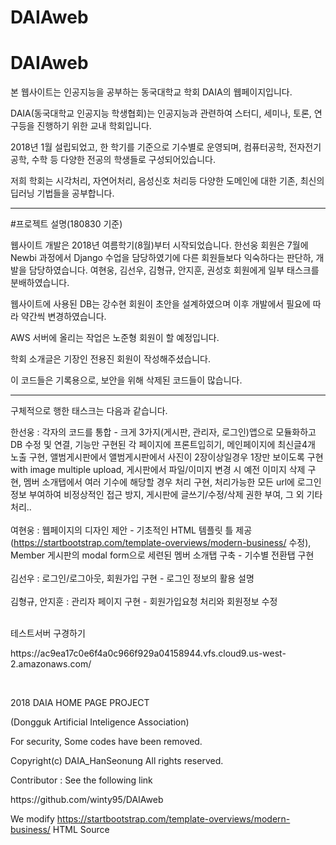 # DAIAweb
# DAIAweb
<p>본 웹사이트는 인공지능을 공부하는 동국대학교 학회 DAIA의 웹페이지입니다.</p>
<p>DAIA(동국대학교 인공지능 학생협회)는 인공지능과 관련하여 스터디, 세미나, 토론, 연구등을 진행하기 위한 교내 학회입니다.</p>
<p>2018년 1월 설립되었고, 한 학기를 기준으로 기수별로 운영되며, 컴퓨터공학, 전자전기공학, 수학 등 다양한 전공의 학생들로 구성되어있습니다.</p>
<p>저희 학회는 시각처리, 자연어처리, 음성신호 처리등 다양한 도메인에 대한 기존, 최신의 딥러닝 기법들을 공부합니다.</p>
<hr>    
#프로젝트 설명(180830 기준)
<p>웹사이트 개발은 2018년 여름학기(8월)부터 시작되었습니다. 한선웅 회원은 7월에 Newbi 과정에서 Django 수업을 담당하였기에 다른 회원들보다 익숙하다는 판단하, 개발을 담당하였습니다. 여현웅, 김선우, 김형규, 안지훈, 권성호 회원에게 일부 태스크를 분배하였습니다.</p>
<p>웹사이트에 사용된 DB는 강수현 회원이 초안을 설계하였으며 이후 개발에서 필요에 따라 약간씩 변경하였습니다.</p>
<p>AWS 서버에 올리는 작업은 노준형 회원이 할 예정입니다.</p>
<p>학회 소개글은 기장인 전용진 회원이 작성해주셨습니다.</p>
<p>이 코드들은 기록용으로, 보안을 위해 삭제된 코드들이 많습니다.</p>
<hr>  
<p>구체적으로 행한 태스크는 다음과 같습니다.</p>
<p>한선웅 : 각자의 코드를 통합 - 크게 3가지(게시판, 관리자, 로그인)앱으로 모듈화하고 DB 수정 및 연결, 기능만 구현된 각 페이지에 프론트입히기, 메인페이지에 최신글4개 노출 구현, 앨범게시판에서 앨범게시판에서 사진이 2장이상일경우 1장만 보이도록 구현 with image multiple upload, 게시판에서 파일/이미지 변경 시 예전 이미지 삭제 구현, 멤버 소개탭에서 여러 기수에 해당할 경우 처리 구현, 처리가능한 모든 url에 로그인정보 부여하여 비정상적인 접근 방지, 게시판에 글쓰기/수정/삭제 권한 부여, 그 외 기타 처리..<br>
<br>
여현웅 : 웹페이지의 디자인 제안 - 기초적인 HTML 템플릿 틀 제공(<a href="https://startbootstrap.com/template-overviews/modern-business/" rel="nofollow">https://startbootstrap.com/template-overviews/modern-business/</a> 수정), Member 게시판의 modal form으로 세련된 멤버 소개탭 구축 - 기수별 전환탭 구현<br>
<br>
김선우 : 로그인/로그아웃, 회원가입 구현 - 로그인 정보의 활용 설명<br>
<br>
김형규, 안지훈 : 관리자 페이지 구현 - 회원가입요청 처리와 회원정보 수정<br>
<br>
</p>
테스트서버 구경하기
<p>https://ac9ea17c0e6f4a0c966f929a04158944.vfs.cloud9.us-west-2.amazonaws.com/ </p>
<br>

<p>2018 DAIA HOME PAGE PROJECT</p>
<p>(Dongguk Artificial Inteligence Association)</p>
<p>For security, Some codes have been removed.</p>
<p>Copyright(c) DAIA_HanSeonung All rights reserved.</p>
<p>Contributor : See the following link</p>
<p>https://github.com/winty95/DAIAweb</p>
<p>We modify <a href="https://startbootstrap.com/template-overviews/modern-business/" rel="nofollow">https://startbootstrap.com/template-overviews/modern-business/</a> HTML Source</p>
